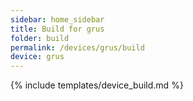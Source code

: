 ```yaml
---
sidebar: home_sidebar
title: Build for grus
folder: build
permalink: /devices/grus/build
device: grus
---
```

{% include templates/device_build.md %}
